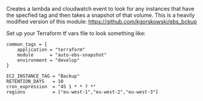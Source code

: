 Creates a lambda and cloudwatch event to look for any instances that have the specfied tag and then takes a snapshot of that volume.
This is a heavily modified version of this module: <https://github.com/kgorskowski/ebs_bckup>

Set up your Terraform tf vars file to look something like:

``` HCL
common_tags = {
    application = "terraform"
    module      = "auto-ebs-snapshot"
    environment = "develop"
}

EC2_INSTANCE_TAG = "Backup"
RETENTION_DAYS   = 10
cron_expression  = "45 1 * * ? *"
regions          = ["eu-west-1","eu-west-2","eu-west-3"]
```
